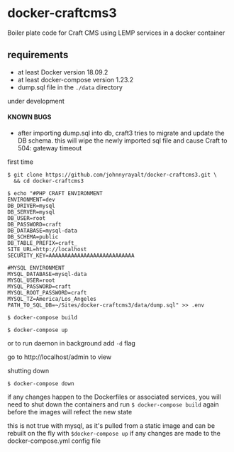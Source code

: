 # docker-craftcms3
Boiler plate code for Craft CMS using LEMP services in a docker container


## requirements
+ at least Docker version 18.09.2
+ at least docker-compose version 1.23.2
+ dump.sql file in the `./data` directory

under development
#### KNOWN BUGS
+ after importing dump.sql into db, craft3 tries to migrate and update the DB schema. this will wipe the newly imported sql file and cause Craft to 504: gateway timeout


first time

```
$ git clone https://github.com/johnnyrayalt/docker-craftcms3.git \
  && cd docker-craftcms3
```

```
$ echo "#PHP CRAFT ENVIRONMENT
ENVIRONMENT=dev
DB_DRIVER=mysql
DB_SERVER=mysql
DB_USER=root
DB_PASSWORD=craft 
DB_DATABASE=mysql-data
DB_SCHEMA=public
DB_TABLE_PREFIX=craft_
SITE_URL=http://localhost
SECURITY_KEY=AAAAAAAAAAAAAAAAAAAAAAAAAAA

#MYSQL ENVIRONMENT
MYSQL_DATABASE=mysql-data
MYSQL_USER=root
MYSQL_PASSWORD=craft
MYSQL_ROOT_PASSWORD=craft
MYSQL_TZ=America/Los_Angeles
PATH_TO_SQL_DB=~/Sites/docker-craftcms3/data/dump.sql" >> .env
```

```
$ docker-compose build
```
```
$ docker-compose up
```
or to run daemon in background add `-d` flag

go to http://localhost/admin to view

shutting down

```
$ docker-compose down
```

if any changes happen to the Dockerfiles or associated services, you will need to shut down the containers and run `$ docker-compose build` again before the images will refect the new state

this is not true with mysql, as it's pulled from a static image and can be rebuilt on the fly with `$docker-compose up` if any changes are made to the docker-compose.yml config file